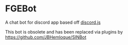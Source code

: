 # FGEBot

A chat bot for discord app based off <a href="https://github.com/hydrabolt/discord.js/">discord.js</a>

This bot is obsolete and has been replaced via plugins by https://github.com/JBHemloque/SINBot
